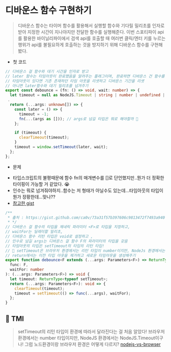 # 디바운스 함수 구현하기

> 디바운스 함수는 타이머 함수를 활용해서 실행할 함수와 기다릴 밀리초를 인자로 받아
> 지정한 시간이 지나야지만 전달한 함수를 실행해준다.
> 이번 스포티파이 api를 활용한 바이닐리파이에서 검색 api를 호출할 때
> 여러번 클릭/엔터 키를 누르는 행위가 api를 불필요하게 호출하는 것을 방지하기 위해
> 디바운스 함수를 구현해봤다.

- 첫 코드

```ts
// 디바운스 걸 함수와 대기 시간을 인자로 받고
// later 함수는 타임아웃이 완료했음을 알려주는 플래그이며, 완료하면 디바운스 건 함수를 호출
// 타임아웃이 있다면 기존 존재하던 타임 아웃을 리셋하고 디바운스 기간을 리셋
// 아니면 later함수와 대기 밀리초를 넘겨주기
export const debounce = (fn: () => void, wait: number) => {
  let timeout = null as NodeJS.Timeout | string | number | undefined | null;
 .
  return (...args: unknown[]) => {
    const later = () => {
      timeout = -1;
      fn(...(args as [])); // args로 넘길 타입은 뭐로 해야할까 🤔
    };

    if (timeout) {
      clearTimeout(timeout);
    }
    timeout = window.setTimeout(later, wait);
  };
};
```

- 문제

* 타입스크립트의 불평때문에 함수 fn의 매개변수를 []로 단언했지만..뭔가 더 정확한 타이핑이 가능할 거 같았다. 😭
* 인수는 뭐로 넘겨줘야하지..함수는 저 형태가 아닐수도 있는데...타임아웃의 타입이 뭔가 장황한데...맞나??
* [참고한 gist](https://gist.github.com/ca0v/73a31f57b397606c9813472f7493a940)

```ts
/**
 * 출처 : https://gist.github.com/ca0v/73a31f57b397606c9813472f7493a940
 * */
// 디바운스 걸 함수의 타입을 제네릭 파라미터 <F>로 타입을 지정하고,
// waitFor는 딜레이할 밀리초,
// 디바운스 함수 리턴 타입은 void로 설정하고 ,
// 인수로 넘길 args는 디바운스 걸 함수 F의 파라미터의 타입을 갖음
// 타임아웃의 타입은 setTimeout의 타입의 리턴 타입!
// 🌟 setTimeout은 브라우저 환경에서는 리턴 타입이 number이지만, NodeJs 환경에서는 NodeJs.Timeout라는점!! 따라서 number로 하는 게 타입세이프한듯
// return에서는 이전 타입 아웃을 제거하고 새로운 타임아웃을 생성해주기
export function debounce<F extends (...args: Parameters<F>) => ReturnType<F>>(
  func: F,
  waitFor: number
): (...args: Parameters<F>) => void {
  let timeout: ReturnType<typeof setTimeout>;
  return (...args: Parameters<F>): void => {
    clearTimeout(timeout);
    timeout = setTimeout(() => func(...args), waitFor);
  };
}
```

## 💭 TMI

> setTimeout의 리턴 타입이 환경에 따라서 달라진다는 걸 처음 알았다!
> 브라우저 환경에서는 number 타입이지만, NodeJS 환경에서는 NodeJS.Timeout이구나!
> 그럼 노드환경이랑 브라우저 환경은 어떻게 다르지? [nodejs-vs-browser](https://www.geeksforgeeks.org/nodejs-vs-browser/)
